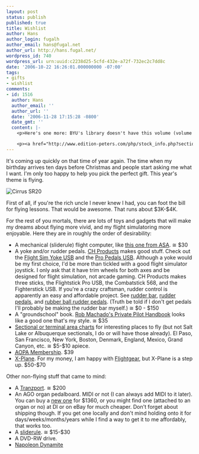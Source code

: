```yaml
---
layout: post
status: publish
published: true
title: Wishlist
author: Hans
author_login: fugalh
author_email: hans@fugal.net
author_url: http://hans.fugal.net/
wordpress_id: 740
wordpress_url: urn:uuid:c2238d25-5cfd-432e-a72f-732ec2c7dd8c
date: '2006-10-22 16:26:01.000000000 -07:00'
tags:
- gifts
- wishlist
comments:
- id: 1516
  author: Hans
  author_email: ''
  author_url: ''
  date: '2006-11-28 17:15:28 -0800'
  date_gmt: ''
  content: |-
    <p>Here's one more: BYU's library doesn't have this volume (volume 9) of the Peters edition of Bach's organ works, and it's got at least two songs that I've wanted to learn and aren't in the CD Sheet Music Organ Works CD either.</p>

    <p><a href="http://www.edition-peters.com/php/stock_info.php?section=music&amp;amp;pno=EP248" rel="nofollow">Edition Peters volume 9</a></p>
---
```

<p>It's coming up quickly on that time of year again. The time when my birthday
arrives ten days before Christmas and people start asking me what I want. I'm only too happy to help you pick the perfect gift. This
year's theme is flying.</p>

<p><img src="http://www.aopa.org/images/online_gallery/highres/00015.jpg" alt="Cirrus SR20"/></p>

<p>First of all, if you're the rich uncle I never knew I had, you can foot the bill for flying lessons. That would be awesome. That runs about $3K-$4K.</p>

<p>For the rest of you mortals, there are lots of toys and gadgets that will make my dreams about flying more vivid, and my flight simulatoring more enjoyable. Here they are in roughly the order of desirability:</p>

<ul>
<li>A mechanical (sliderule) flight computer, like <a href="http://www.asa2fly.com/product1.asp?SID=1&amp;Product_ID=78&amp;">this one from
ASA</a>. ≅ $30</li>
<li>A yoke and/or rudder pedals. <a href="http://www.chproducts.com/retail_flash/index.html">CH Products</a> makes good stuff. Check out the <a href="http://avshop.com/prodinfo.asp?number=1615">Flight Sim Yoke USB</a> and the <a href="http://www.avshop.com/prodinfo.asp?number=1620">Pro Pedals USB</a>. Although a yoke would be my first choice, I'd be more than tickled with a good flight simulator joystick. I only ask that it have trim wheels for both axes and be designed for flight simulation, not arcade gaming. CH Products makes three sticks, the Flightstick Pro USB, the Combatstick 568, and the Fighterstick USB. If you're a crazy craftsman, rudder control is apparently an easy and affordable project. See <a href="http://mypage.direct.ca/b/bsimpson/fvrt.html">rudder bar</a>, <a href="http://www.rickleephoto.com/rlpedal.htm">rudder pedals</a>, and <a href="http://www.flightsim.com/cgi/kds?$=main/howto/rudder3.htm">rubber ball rudder pedals</a>.  (Truth be told if I don't get pedals I'll probably be making the rudder bar myself.) ≅ $0 - $150</li>
<li>A "groundschool" book. <a href="http://www.rodmachado.com/Product/Books/books.htm">Rob Machado's Private Pilot
Handbook</a> looks like a
good one that's my style. ≅ $35</li>
<li><a href="http://avshop.com/departments.asp?dept=3">Sectional or terminal area charts</a> for interesting places to fly (but not Salt Lake or Albuquerque sectionals, I do or will have those already). El Paso, San Francisco, New York, Boston, Denmark, England, Mexico, Grand Canyon, etc. ≅ $5-$10 apiece.</li>
<li><a href="http://www.aopa.org/join/"><acronym title="Aircraft Owners and Pilots Association">AOPA</acronym> Membership</a>. $39</li>
<li><a href="http://www.x-plane.com/">X-Plane</a>. For my money, I am happy with <a href="http://www.flightgear.org/">Flightgear</a>, but X-Plane is a step up. $50-$70</li>
</ul>

<p>Other non-flying stuff that came to mind:</p>

<ul>
<li>A <a href="http://www.frontierdesign.com/Products/TranzPort">Tranzport</a>. ≅ $200</li>
<li>An AGO organ pedalboard. MIDI or not (I can always add MIDI to it later). You can buy a <a href="http://www.organworks.com/Web/products/products.asp?productid=25&amp;categoryid=17&amp;category=MIDI%20Works">new one</a> for $1360, or you might find one (attached to an organ or no) at DI or on eBay for much cheaper. Don't forget about shipping though. If you get one locally and don't mind holding onto it for days/weeks/months/years while I find a way to get it to me affordably, that works too.</li>
<li>A <a href="http://www.sliderule.ca/">sliderule</a>. ≅ $15-$30</li>
<li>A DVD-RW drive.</li>
<li><a href="http://www.imdb.com/title/tt0374900/">Napoleon Dynamite</a></li>
</ul>
